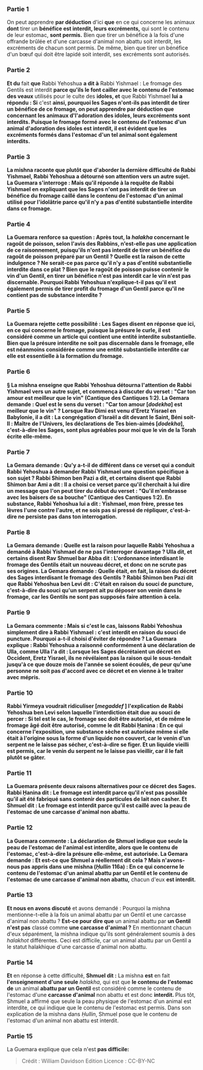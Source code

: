 
### Partie 1
On peut apprendre <b>par déduction</b> d'ici <b>que</b> en ce qui concerne les animaux <b>dont</b> tirer un <b>bénéfice est interdit, leurs excréments,</b> qui sont le contenu de leur estomac, <b>sont permis.</b> Bien que tirer un bénéfice à la fois d'une offrande brûlée et d'une carcasse d'animal non abattu soit interdit, les excréments de chacun sont permis. De même, bien que tirer un bénéfice d'un bœuf qui doit être lapidé soit interdit, ses excréments sont autorisés.

### Partie 2
<b>Et du</b> fait <b>que</b> Rabbi Yehoshua <b>a dit à</b> Rabbi Yishmael : Le fromage des Gentils est interdit <b>parce qu'ils le font cailler avec le contenu de l'estomac</b> <b>des veaux</b> utilisés pour le culte des <b>idoles, et</b> que Rabbi Yishmael <b>lui a répondu : Si</b> c'est <b>ainsi, pourquoi les Sages n'ont-ils pas <b>interdit</b> de tirer un <b>bénéfice</b> de ce fromage, on peut apprendre <b>par déduction que</b> concernant les animaux d'<b>l'adoration des idoles, leurs excréments sont interdits.</b> Puisque le fromage formé avec le contenu de l'estomac d'un animal d'adoration des idoles est interdit, il est évident que les excréments formés dans l'estomac d'un tel animal sont également interdits.

### Partie 3
La mishna raconte que plutôt que d'aborder la dernière difficulté de Rabbi Yishmael, Rabbi Yehoshua a détourné son attention vers un autre sujet. La Guemara s'interroge : <b>Mais qu'il réponde</b> à la requête de Rabbi Yishmael en expliquant que les Sages n'ont pas interdit de tirer un bénéfice du fromage caillé dans le contenu de l'estomac d'un animal utilisé pour l'idolâtrie <b>parce qu'il n'y a pas d'entité substantielle interdite</b> dans ce fromage.

### Partie 4
La Guemara renforce sa question : Après tout, la <i>halakha</i> concernant le <b>ragoût de poisson, selon</b> l'avis des <b>Rabbins,</b> n'est-elle pas une application de ce raisonnement, <b>puisqu'ils n'ont pas interdit</b> de tirer un <b>bénéfice</b> du ragoût de poisson préparé par un Gentil ? <b>Quelle est la raison</b> de cette indulgence ? <b>Ne serait-ce pas parce qu'il n'y a pas d'entité substantielle interdite</b> dans ce plat ? Bien que le ragoût de poisson puisse contenir le vin d'un Gentil, en tirer un bénéfice n'est pas interdit car le vin n'est pas discernable. Pourquoi Rabbi Yehoshua n'explique-t-il pas qu'il est également permis de tirer profit du fromage d'un Gentil parce qu'il ne contient pas de substance interdite ?

### Partie 5
La Guemara rejette cette possibilité : Les Sages <b>disent</b> en réponse que <b>ici,</b> en ce qui concerne le fromage, <b>puisque</b> la présure le <b>curle</b>, <b>il est considéré comme</b> un article <b>qui contient une entité interdite substantielle</b>. Bien que la présure interdite ne soit pas discernable dans le fromage, elle est néanmoins considérée comme une entité substantielle interdite car elle est essentielle à la formation du fromage.

### Partie 6
§ La mishna enseigne que Rabbi Yehoshua <b>détourna</b> l'attention de Rabbi Yishmael <b>vers un autre sujet,</b> et commença à discuter du verset : "Car ton amour est meilleur que le vin" (Cantique des Cantiques 1:2). La Gemara demande : <b>Quel est le sens du verset : <b>"Car ton amour [<i>dodekha</i>] est meilleur que le vin" ? Lorsque Rav Dimi est venu</b> d'Eretz Yisrael en Babylonie, il <b>a dit : La congrégation d'Israël a dit devant le Saint, Béni soit-Il : Maître de l'Univers, les déclarations de Tes bien-aimés [<i>dodekha</i>],</b> c'est-à-dire les Sages, <b>sont plus agréables pour moi que le vin de</b> la <b>Torah</b> écrite elle-même.

### Partie 7
La Gemara demande : <b>Qu'y a-t-il de différent</b> dans <b>ce verset qui</b> a conduit Rabbi Yehoshua à <b>demander</b> Rabbi Yishmael une question spécifique à son sujet ? <b>Rabbi Shimon ben Pazi a dit, et certains disent que Rabbi Shimon bar Ami</b> a dit : Il a choisi ce verset parce qu'il cherchait à lui <b>dire</b> un message que l'on peut tirer <b>du début du verset : "Qu'il m'embrasse avec les baisers de sa bouche"</b> (Cantique des Cantiques 1:2). En substance, Rabbi Yehoshua <b>lui a dit : Yishmael, mon frère, presse tes lèvres l'une contre l'autre, et ne sois pas si pressé de répliquer,</b> c'est-à-dire ne persiste pas dans ton interrogation.

### Partie 8
La Gemara demande : <b>Quelle est la raison</b> pour laquelle Rabbi Yehoshua a demandé à Rabbi Yishmael de ne pas l'interroger davantage ? <b>Ulla dit, et certains disent Rav Shmuel bar Abba</b> dit : L'ordonnance interdisant le fromage des Gentils <b>était un nouveau décret, et</b> donc <b>on ne scrute pas ses</b> origines. La Gemara demande : <b>Quelle</b> était, en fait, la raison du <b>décret</b> des Sages interdisant le fromage des Gentils ? <b>Rabbi Shimon ben Pazi dit</b> que <b>Rabbi Yehoshua ben Levi dit :</b> C'était <b>en raison</b> du souci de <b>puncture,</b> c'est-à-dire du souci qu'un serpent ait pu déposer son venin dans le fromage, car les Gentils ne sont pas supposés faire attention à cela.

### Partie 9
La Gemara commente : <b>Mais</b> si c'est le cas, <b>laissons</b> Rabbi Yehoshua simplement <b>dire à</b> Rabbi Yishmael : c'est interdit <b>en raison</b> du souci de <b>puncture.</b> Pourquoi a-t-il choisi d'éviter de répondre ? La Guemara explique : Rabbi Yehoshua a raisonné <b>conformément</b> à une déclaration <b>de Ulla, comme Ulla l'a dit : Lorsque</b> les Sages <b>décrétaient un décret en Occident,</b> Eretz Yisrael, <b>ils ne révélaient pas la raison</b> qui le sous-tendait <b>jusqu'à ce que douze mois</b> de <b>l'année</b> se soient écoulés, <b>de peur qu'une personne ne soit pas d'accord avec ce décret et en vienne à le traiter avec mépris.</b>

### Partie 10
<b>Rabbi Yirmeya</b> voudrait <b>ridiculiser [<i>megaddef</i> ]</b> l'explication de Rabbi Yehoshua ben Levi selon laquelle l'interdiction était due au souci de percer : <b>Si tel est le cas, le fromage sec</b> <b>doit être autorisé,</b> et de même le fromage <b>âgé</b> doit <b>être autorisé, comme le dit Rabbi Ḥanina :</b> En ce qui concerne l'exposition, <b>une substance sèche</b> <b>est autorisée</b> même si elle était à l'origine sous la forme d'un liquide non couvert, car le venin d'un serpent <b>ne le laisse pas sécher,</b> c'est-à-dire se figer. Et <b>un liquide vieilli</b> <b>est permis,</b> car le venin du serpent <b>ne le laisse pas vieillir,</b> car il le fait plutôt se gâter.

### Partie 11
La Guemara présente deux raisons alternatives pour ce décret des Sages. <b>Rabbi Ḥanina dit :</b> Le fromage est interdit <b>parce qu'il n'est pas possible qu'il</b> ait été fabriqué <b>sans</b> contenir des <b>particules de</b> lait non casher. Et Shmuel dit :</b> Le fromage est interdit <b>parce qu'il est caillé avec la peau de l'estomac de</b> une <b>carcasse d'animal non abattu.</b>

### Partie 12
La Guemara commente : La déclaration de Shmuel indique que seule la peau de l'estomac de l'animal est interdite, alors que le contenu de l'<b>estomac,</b> c'est-à-dire la présure <b>elle-même, est autorisée.</b> La Gemara demande : <b>Et est-ce que Shmuel</b> a réellement <b>dit cela ? Mais n'avons-nous pas appris</b> dans une mishna (<i>Ḥullin</i> 116a) : En ce qui concerne <b>le contenu de l'estomac</b> d'un animal abattu par <b>un Gentil et</b> le contenu de l'estomac <b>de</b> une carcasse d'animal non abattu,</b> chacun d'eux <b>est interdit.</b>

### Partie 13
<b>Et nous en avons discuté</b> et avons demandé : Pourquoi la mishna mentionne-t-elle à la fois un animal abattu par un Gentil et une carcasse d'animal non abattu ? <b>Est-ce pour dire que</b> un animal abattu par <b>un Gentil n'est pas</b> classé comme <b>une carcasse d'animal ?</b> En mentionnant chacun d'eux séparément, la mishna indique qu'ils sont généralement soumis à des <i>halakhot</i> différentes. Ceci est difficile, car un animal abattu par un Gentil a le statut halakhique d'une carcasse d'animal non abattu.

### Partie 14
<b>Et</b> en réponse à cette difficulté, <b>Shmuel dit :</b> La mishna <b>est</b> en fait <b>l'enseignement d'une seule</b> <i>halakha</i>, qui est que <b>le contenu de l'estomac</b> <b>de</b> un animal <b>abattu par un Gentil</b> est considéré comme le contenu de l'estomac d'une <b>carcasse d'animal</b> non abattu et est donc <b>interdit. </b> Plus tôt, Shmuel a affirmé que seule la peau physique de l'estomac d'un animal est interdite, ce qui indique que le contenu de l'estomac est permis. Dans son explication de la mishna dans <i>Ḥullin</i>, Shmuel pose que le contenu de l'estomac d'un animal non abattu est interdit.

### Partie 15
La Guemara explique que cela n'est <b>pas difficile:</b>

>Crédit : William Davidson Edition
>Licence : CC-BY-NC